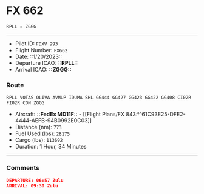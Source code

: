 # FX 662

`RPLL ⇨ ZGGG`

---

- Pilot ID: `FDXV 993`
- Flight Number: `FX662`
- Date: ::1/20/2023::
- Departure ICAO: **::RPLL::**
- Arrival ICAO: **::ZGGG::**

### Route

```other
RPLL VOTAS OLIVA AVMUP IDUMA SHL GG444 GG427 GG423 GG422 GG408 CI02R FI02R CON ZGGG
```

- Aircraft: **::FedEx MD11F::** - [[Flight Plans/FX 843#^61C93E25-DFE2-4444-AEFB-94B0992E0C03]]
- Distance (nm): `773`
- Fuel Used (lbs): `28175`
- Cargo (lbs): `113692`
- Duration: 1 Hour, 34 Minutes

---

### Comments

```json
DEPARTURE: 06:57 Zulu
ARRIVAL: 09:30 Zulu
```

